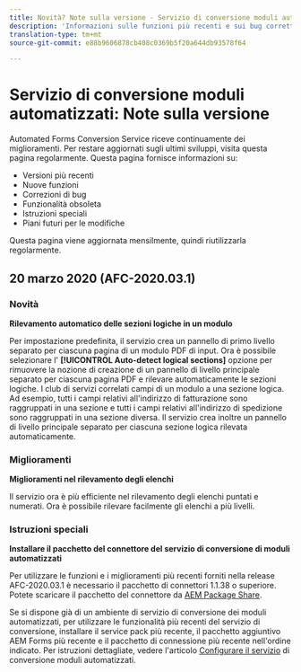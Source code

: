 ```yaml
---
title: Novità? Note sulla versione - Servizio di conversione moduli automatizzati
description: 'Informazioni sulle funzioni più recenti e sui bug corretti per il servizio di conversione moduli automatizzati '
translation-type: tm+mt
source-git-commit: e88b9606878cb408c0369b5f20a644db93578f64

---
```



# Servizio di conversione moduli automatizzati: Note sulla versione

Automated Forms Conversion Service riceve continuamente dei miglioramenti. Per restare aggiornati sugli ultimi sviluppi, visita questa pagina regolarmente. Questa pagina fornisce informazioni su:

* Versioni più recenti
* Nuove funzioni
* Correzioni di bug
* Funzionalità obsoleta
* Istruzioni speciali
* Piani futuri per le modifiche

Questa pagina viene aggiornata mensilmente, quindi riutilizzarla regolarmente.

## 20 marzo 2020 (AFC-2020.03.1)

### Novità

**Rilevamento automatico delle sezioni logiche in un modulo**

Per impostazione predefinita, il servizio crea un pannello di primo livello separato per ciascuna pagina di un modulo PDF di input. Ora è possibile selezionare l&#39; **[!UICONTROL Auto-detect logical sections]** opzione per rimuovere la nozione di creazione di un pannello di livello principale separato per ciascuna pagina PDF e rilevare automaticamente le sezioni logiche. I club di servizi correlati campi di un modulo a una sezione logica. Ad esempio, tutti i campi relativi all&#39;indirizzo di fatturazione sono raggruppati in una sezione e tutti i campi relativi all&#39;indirizzo di spedizione sono raggruppati in una sezione diversa. Il servizio crea inoltre un pannello di livello principale separato per ciascuna sezione logica rilevata automaticamente.

### Miglioramenti

**Miglioramenti nel rilevamento degli elenchi**

Il servizio ora è più efficiente nel rilevamento degli elenchi puntati e numerati. Ora è possibile rilevare facilmente gli elenchi a più livelli.

### Istruzioni speciali

**Installare il pacchetto del connettore del servizio di conversione di moduli automatizzati**

Per utilizzare le funzioni e i miglioramenti più recenti forniti nella release AFC-2020.03.1 è necessario il pacchetto di connettori 1.1.38 o superiore. Potete scaricare il pacchetto del connettore da [AEM Package Share](https://www.adobeaemcloud.com/content/marketplace/marketplaceProxy.html?packagePath=/content/companies/public/adobe/packages/cq650/servicepack/fd/AEM-Forms-6.5.4.0-WIN).

Se si dispone già di un ambiente di servizio di conversione dei moduli automatizzati, per utilizzare le funzionalità più recenti del servizio di conversione, installare il service pack più recente, il pacchetto aggiuntivo AEM Forms più recente e il pacchetto di connessione più recente nell&#39;ordine indicato. Per istruzioni dettagliate, vedere l&#39;articolo [Configurare il servizio](configure-service.md) di conversione moduli automatizzati.
